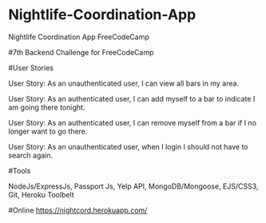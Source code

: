 # Nightlife-Coordination-App
Nightlife Coordination App FreeCodeCamp

#7th Backend Challenge for FreeCodeCamp

#User Stories

User Story: As an unauthenticated user, I can view all bars in my area.

User Story: As an authenticated user, I can add myself to a bar to indicate I am going there tonight.

User Story: As an authenticated user, I can remove myself from a bar if I no longer want to go there.

User Story: As an unauthenticated user, when I login I should not have to search again.

#Tools

NodeJs/ExpressJs, Passport Js, Yelp API, MongoDB/Mongoose, EJS/CSS3, Git, Heroku Toolbelt

#Online 
https://nightcord.herokuapp.com/

